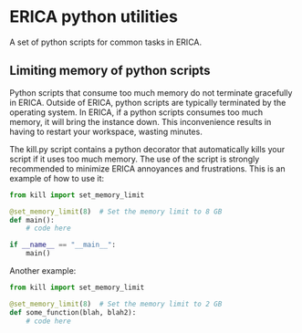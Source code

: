 # ERICA python utilities

A set of python scripts for common tasks in ERICA.

## Limiting memory of python scripts

Python scripts that consume too much memory do not terminate gracefully in ERICA. 
Outside of ERICA, python scripts are typically terminated by the operating system. 
In ERICA, if a python scripts consumes too much memory, it will bring the instance down.
This inconvenience results in having to restart your workspace, wasting minutes.

The kill.py script contains a python decorator that automatically kills your script if it uses too much memory. 
The use of the script is strongly recommended to minimize ERICA annoyances and frustrations.
This is an example of how to use it:

```python
from kill import set_memory_limit

@set_memory_limit(8)  # Set the memory limit to 8 GB
def main():
    # code here

if __name__ == "__main__":
    main()
```

Another example:
```python
from kill import set_memory_limit

@set_memory_limit(8)  # Set the memory limit to 2 GB
def some_function(blah, blah2):
    # code here

```